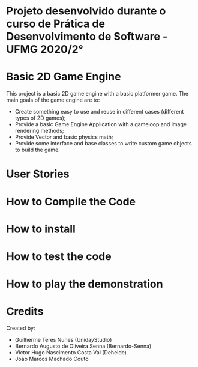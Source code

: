 # Projeto desenvolvido durante o curso de Prática de Desenvolvimento de Software - UFMG 2020/2°

# Basic 2D Game Engine

This project is a basic 2D game engine with a basic platformer game. The main goals of the game engine are to:
- Create something easy to use and reuse in different cases (different types of 2D games);
- Provide a basic Game Engine Application with a gameloop and image rendering methods;
- Provide Vector and basic physics math;
- Provide some interface and base classes to write custom game objects to build the game. 

# User Stories

# How to Compile the Code

# How to install

# How to test the code

# How to play the demonstration


# Credits
Created by:
- Guilherme Teres Nunes (UnidayStudio)
- Bernardo Augusto de Oliveira Senna (Bernardo-Senna)
- Victor Hugo Nascimento Costa Val (Deheide)
- João Marcos Machado Couto
